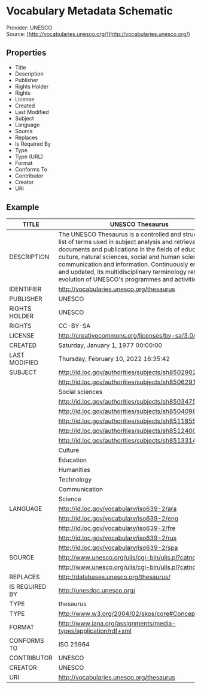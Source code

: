 # Vocabulary Metadata Schematic 
Provider: UNESCO   
Source: [http://vocabularies.unesco.org/](http://vocabularies.unesco.org/)  

## Properties
* Title
* Description
* Publisher
* Rights Holder
* Rights
* License
* Created
* Last Modified
* Subject
* Language
* Source
* Replaces
* Is Required By
* Type
* Type (URL)
* Format
* Conforms To
* Contributor
* Creator
* URI

## Example
| TITLE           | UNESCO Thesaurus                                                                                                                                                                                                                                                                                                                                                                            |
|-----------------|---------------------------------------------------------------------------------------------------------------------------------------------------------------------------------------------------------------------------------------------------------------------------------------------------------------------------------------------------------------------------------------------|
| DESCRIPTION     | The UNESCO Thesaurus is a controlled and structured list of terms used in subject analysis and retrieval of documents and publications in the fields of education, culture, natural sciences, social and human sciences, communication and information. Continuously enriched and updated, its multidisciplinary terminology reflects the evolution of UNESCO's programmes and activities.  |
| IDENTIFIER      | http://vocabularies.unesco.org/thesaurus                                                                                                                                                                                                                                                                                                                                                    |
| PUBLISHER       | UNESCO                                                                                                                                                                                                                                                                                                                                                                                      |
| RIGHTS HOLDER   | UNESCO                                                                                                                                                                                                                                                                                                                                                                                      |
| RIGHTS          | CC-BY-SA                                                                                                                                                                                                                                                                                                                                                                                    |
| LICENSE         | http://creativecommons.org/licenses/by-sa/3.0/igo/                                                                                                                                                                                                                                                                                                                                          |
| CREATED         | Saturday, January 1, 1977 00:00:00                                                                                                                                                                                                                                                                                                                                                          |
| LAST MODIFIED   | Thursday, February 10, 2022 16:35:42                                                                                                                                                                                                                                                                                                                                                        |
| SUBJECT         | http://id.loc.gov/authorities/subjects/sh85029027                                                                                                                                                                                                                                                                                                                                           |
|                 | http://id.loc.gov/authorities/subjects/sh85062913                                                                                                                                                                                                                                                                                                                                           |
|                 | Social sciences                                                                                                                                                                                                                                                                                                                                                                             |
|                 | http://id.loc.gov/authorities/subjects/sh85034755                                                                                                                                                                                                                                                                                                                                           |
|                 | http://id.loc.gov/authorities/subjects/sh85040989                                                                                                                                                                                                                                                                                                                                           |
|                 | http://id.loc.gov/authorities/subjects/sh85118553                                                                                                                                                                                                                                                                                                                                           |
|                 | http://id.loc.gov/authorities/subjects/sh85124003                                                                                                                                                                                                                                                                                                                                           |
|                 | http://id.loc.gov/authorities/subjects/sh85133147                                                                                                                                                                                                                                                                                                                                           |
|                 | Culture                                                                                                                                                                                                                                                                                                                                                                                     |
|                 | Education                                                                                                                                                                                                                                                                                                                                                                                   |
|                 | Humanities                                                                                                                                                                                                                                                                                                                                                                                  |
|                 | Technology                                                                                                                                                                                                                                                                                                                                                                                  |
|                 | Communication                                                                                                                                                                                                                                                                                                                                                                               |
|                 | Science                                                                                                                                                                                                                                                                                                                                                                                     |
| LANGUAGE        | http://id.loc.gov/vocabulary/iso639-2/ara                                                                                                                                                                                                                                                                                                                                                   |
|                 | http://id.loc.gov/vocabulary/iso639-2/eng                                                                                                                                                                                                                                                                                                                                                   |
|                 | http://id.loc.gov/vocabulary/iso639-2/fre                                                                                                                                                                                                                                                                                                                                                   |
|                 | http://id.loc.gov/vocabulary/iso639-2/rus                                                                                                                                                                                                                                                                                                                                                   |
|                 | http://id.loc.gov/vocabulary/iso639-2/spa                                                                                                                                                                                                                                                                                                                                                   |
| SOURCE          | http://www.unesco.org/ulis/cgi-bin/ulis.pl?catno=24743                                                                                                                                                                                                                                                                                                                                      |
|                 | http://www.unesco.org/ulis/cgi-bin/ulis.pl?catno=99512                                                                                                                                                                                                                                                                                                                                      |
| REPLACES        | http://databases.unesco.org/thesaurus/                                                                                                                                                                                                                                                                                                                                                      |
| IS REQUIRED BY  | http://unesdoc.unesco.org/                                                                                                                                                                                                                                                                                                                                                                  |
| TYPE            | thesaurus                                                                                                                                                                                                                                                                                                                                                                                   |
| TYPE            | http://www.w3.org/2004/02/skos/core#ConceptScheme                                                                                                                                                                                                                                                                                                                                           |
| FORMAT          | http://www.iana.org/assignments/media-types/application/rdf+xml                                                                                                                                                                                                                                                                                                                             |
| CONFORMS TO     | ISO 25964                                                                                                                                                                                                                                                                                                                                                                                   |
| CONTRIBUTOR     | UNESCO                                                                                                                                                                                                                                                                                                                                                                                      |
| CREATOR         | UNESCO                                                                                                                                                                                                                                                                                                                                                                                      |
| URI             | http://vocabularies.unesco.org/thesaurus                                                                                                                                                                                                                                                                                                                                                    |

